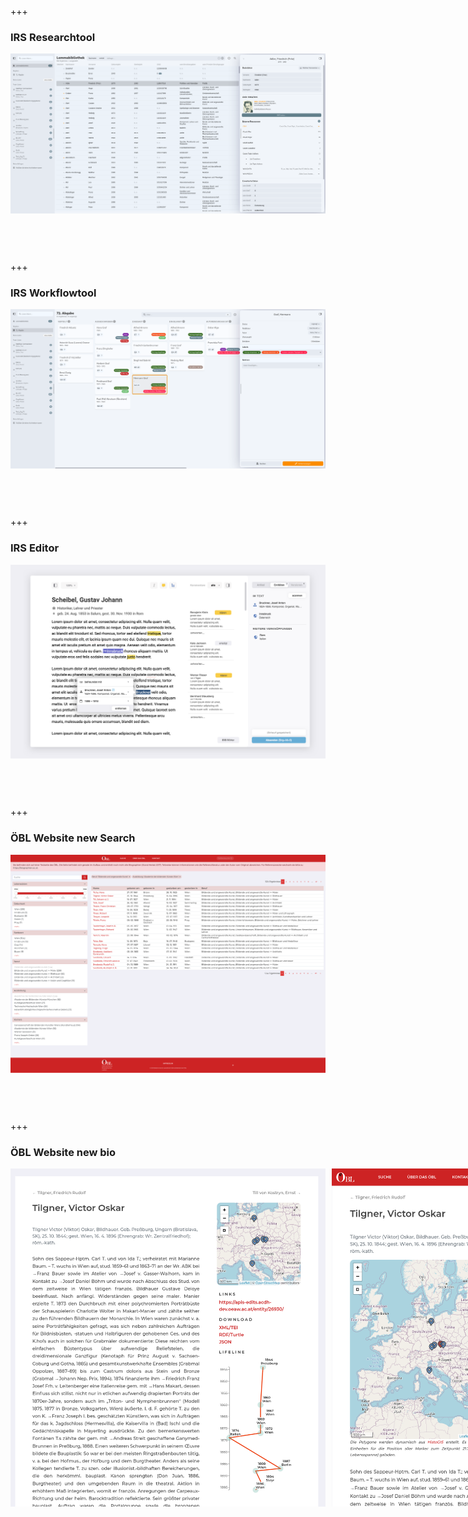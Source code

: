 <span class="fragment"></span>
<span class="fragment"></span>
<span class="fragment"></span>
<span class="fragment"></span>

<div data-animate data-src="images/irs_structure.drawio.svg">
<!--
{ "setup": [
{ "element": "#cell-5, #cell-14, #cell-6, #cell-15, #cell-16, #cell-7, #cell-17, #cell-8, #cell-9, #cell-2", "modifier": "attr", "parameters": [ {"class": "fragment", "data-fragment-index": "0"} ] },
{ "element": "#cell-12, #cell-3, #cell-10", "modifier": "attr", "parameters": [ {"class": "fragment", "data-fragment-index": "1"} ] },
{ "element": "#cell-13, #cell-4, #cell-11", "modifier": "attr", "parameters": [ {"class": "fragment", "data-fragment-index": "2"} ] },
{ "element": "#cell-25, #cell-24", "modifier": "attr", "parameters": [ {"class": "fragment", "data-fragment-index": "3"} ] }
]}
-->
</div>

+++

### IRS Researchtool

<img class="r-stretch" style="margin-bottom:60px" src="images/screenshot_irs_researchtool.png">

+++

### IRS Workflowtool

<img class="r-stretch" style="margin-bottom:60px" src="images/screenshot_irs_workflow_2.png">

+++

### IRS Editor

<img class="r-stretch" style="margin-bottom:60px" src="images/screenshot_irs_editor.png">

+++

### ÖBL Website new Search

<img class="r-stretch" style="margin-bottom:60px" src="images/screenshot_apis_oebl_suche.png">

+++

### ÖBL Website new bio

<div class="r-stretch" style="display: flex;">
<img style="margin-bottom:60px; flex: 1; margin-right: 5px;" src="images/screenshot_apis_oebl.png">
<img style="margin-bottom:60px; flex: 1; margin-left: 5px" src="images/screenshot_apis_oebl_map.png">
</div>